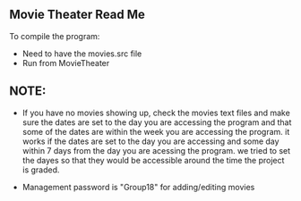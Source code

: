 Movie Theater Read Me
-----------------------------------------

To compile the program:

- Need to have the movies.src file
- Run from MovieTheater

NOTE:
---------------------------------------

- If you have no movies showing up, check the movies text files and make sure the dates are set to the day you are accessing the program and that some of the dates are within the week you are accessing the program. it works if the dates are set to the day you are accessing and some day within 7 days from the day you are acessing the program. we tried to set the dayes so that they would be accessible around the time the project is graded. 

- Management password is "Group18" for adding/editing movies
